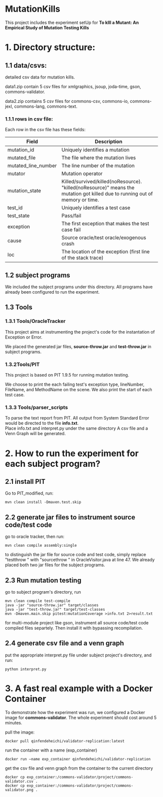 # MutationKills
This project includes the experiment setUp for **To kIll a Mutant: An Empirical Study of Mutation Testing Kills**

# 1. Directory structure:
## 1.1 data/csvs:  
detailed csv data for mutation kills.  

data1.zip contain 5 csv files for xmlgraphics, jsoup, joda-time, gson, commons-validator. 

data2.zip contains 5 csv files for commons-csv, commons-io, commons-jexl, commons-lang, commons-text. 

### 1.1.1 rows in csv file:  
Each row in the csv file has these fields:  

| Field               | Description                                                 |
|---------------------|-------------------------------------------------------------|
| mutation_id         | Uniquely identifies a mutation                              |
| mutated_file        | The file where the mutation lives                           |
| mutated_line_number | The line number of the mutation                              |
| mutator             | Mutation operator                                           |
| mutation_state      | Killed/survived/killed(noResource). "killed(noResource)" means the mutation got killed due to running out of memory or time. |
| test_id             | Uniquely identifies a test case                             |
| test_state          | Pass/fail                                                   |
| exception           | The first exception that makes the test case fail           |
| cause               | Source oracle/test oracle/exogenous crash                   |
| loc                 | The location of the exception (first line of the stack trace)|


## 1.2 subject programs
We included the subject programs under this directory. All programs have already been configured to run the experiment. 

## 1.3 Tools

### 1.3.1 Tools/OracleTracker
This project aims at instrumenting the project's code for the instantation of Exception or Error. 

We placed the generated jar files, **source-throw.jar** and **test-throw.jar** in subject programs.

### 1.3.2Tools/PIT
This project is based on PIT 1.9.5 for running mutation testing.

We choose to print the each failing test's exception type, lineNumber, FileName, and MethodName on the scene. 
We also print the start of each test case.

### 1.3.3 Tools/parser_scripts
To parse the text report from PIT. All output from System Standard Error would be directed to the file **info.txt**.   
Place info.txt and interpret.py under the same directory
A csv file and a Venn Graph will be generated.

# 2. How to run the experiment for each subject program?

## 2.1 install PIT

Go to PIT_modified, run:
```
mvn clean install -Dmaven.test.skip
```

## 2.2 generate jar files to instrument source code/test code
go to oracle tracker, then run: 
```
mvn clean compile assembly:single
```
to distinguish the jar file for source code and test code, simply replace "testthrow " with "sourcethrow " in OracleVisitor.java at line 47.
We already placed both two jar files for the subject programs.

## 2.3 Run mutation testing
go to subject program's directory, run

```
mvn clean compile test-compile
java -jar "source-throw.jar" target/classes
java -jar "test-throw.jar" target/test-classes
mvn -Dmaven.main.skip pitest:mutationCoverage >info.txt 2>result.txt
```

for multi-module project like gson, instrument all source code/test code compiled files separtely. Then install it with bypassing recompilation. 

## 2.4 generate csv file and a venn graph

put the appropriate interpret.py file under subject project's directory, and run:

```
python interpret.py
```

# 3. A fast real example with a Docker Container

To demonstrate how the experiment was run, we configured a Docker image for **commons-validator**. The whole experiment should cost around 5 minutes.  


pull the image: 
```
docker pull qinfendeheichi/validator-replication:latest
```
run the container with a name (exp_container)
``` 
docker run —name exp_container qinfendeheichi/validator-replication
```
get the csv file and venn graph from the container to the current directory
```
docker cp exp_container:/commons-validator/project/commons-validator.csv .
docker cp exp_container:/commons-validator/project/commons-validator.png .
```


